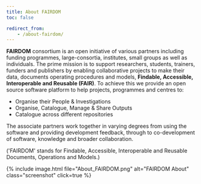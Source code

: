 ```yaml
---
title: About FAIRDOM
toc: false

redirect_from:
    - /about-fairdom/
---
```



**FAIRDOM** consortium is an open initiative of various partners including funding programmes, large-consortia, institutes, small groups as well as individuals. The prime mission is to support researchers, students, trainers, funders and publishers by enabling collaborative projects to make their data, documents operating procedures and models,  **Findable, Accessible, Interoperable and Reusable (FAIR)**. To achieve this we provide an open source software platform to help projects, programmes and centres to:  

* Organise their People & Investigations  
* Organise, Catalogue, Manage & Share Outputs  
* Catalogue across different repositories    

The associate partners work together in varying degrees from using the software and providing development feedback, through to co-development of software, knowledge and broader collaboration.   

('FAIRDOM' stands for Findable, Accessible, Interoperable and Reusable Documents, Operations and Models.)

{% include image.html file="About_FAIRDOM.png" alt="FAIRDOM About" class="screenshot" click=true %}

